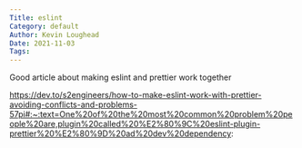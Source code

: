 ```yaml
---  
Title: eslint  
Category: default  
Author: Kevin Loughead  
Date: 2021-11-03  
Tags:   
---  
```


Good article about making eslint and prettier work together

https://dev.to/s2engineers/how-to-make-eslint-work-with-prettier-avoiding-conflicts-and-problems-57pi#:~:text=One%20of%20the%20most%20common%20problem%20people%20are,plugin%20called%20%E2%80%9C%20eslint-plugin-prettier%20%E2%80%9D%20ad%20dev%20dependency:
